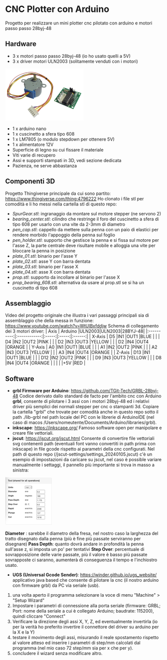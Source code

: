 
# CNC Plotter con Arduino

Progetto per realizzare un mini plotter cnc pilotato con arduino e motori passo passo 28byj-48

## Hardware

- 3 x motori passo passo 28byj-48 (io ho usato quelli a 5V)
- 3 x driver motori ULN2003 (solitamente venduti con i motori)
<img src="./img/stepper-28byj-48.jpg" alt="stepper-28byj-48" width="50%" height="auto">

- 1 x arduino nano
- 1 x cuscinetto a sfera tipo 608
- 1 x LM7805 (o modulo stepdown per ottenere 5V)
- 1 x alimentatore 12V
- Superficie di legno su cui fissare il materiale
- Viti varie di recupero
- Assi e supporti stampati in 3D, vedi sezione dedicata
- Pazienza, ne serve abbastanza

## Componenti 3D

Progetto Thingiverse principale da cui sono partito: https://www.thingiverse.com/thing:4796222 
Ho clonato i file stl per comodità e li ho messi nella cartella stl di questo repo:
- _SpurGear.stl_: ingranaggio da montare sul motore stepper (ne servono 2)
- _bearing_center.stl_: cilindro che restringe il foro del cuscinetto a sfera di tipo 608 per usarlo con una vite da 2-3mm di diametro
- _pen_cap.stl_: cappello da mettere sulla penna con un paio di elastici per rendere morbido l'appoggio della penna sul foglio
- _pen_holder.stl_: supporto che gestisce la penna e si fissa sul motore per l'asse Z, la parte centrale deve risultare mobile e alloggia una vite per bloccare la penna in posizione
- _plate_01.stl_: binario per l'asse Y
- _plate_02.stl_: asse Y con barra dentata
- _plate_03.stl_: binario per l'asse X
- _plate_04.stl_: asse X con barra dentata
- _prop.stl_: supporto da incollare al binario per l'asse X
- _prop_bearing_608.stl_: alternativa da usare al prop.stl se si ha un cuscinetto di tipo 608

## Assemblaggio

Video del progetto originale che illustra i vari passaggi principali sia di assemblaggio che della messa in funzione: https://www.youtube.com/watch?v=WtUIBxfddjw
Schema di collegamento dei 3 motori driver:
| Axis       | Arduino      |ULN2003|ULN2003|28BYJ-48|
|:----------:|:------------:|:-----:|:-----:|:------:|
| X-Axis     |      D5      |IN1    |OUT1   |BLUE    |
|            |      D4      |IN2    |OUT2   |PINK    |
|            |      D2      |IN3    |OUT3   |YELLOW  |
|            |      D2      |IN4    |OUT4   |ORANGE  |
| Y-Axis     |      A0      |IN1    |OUT1   |BLUE    |
|            |      A1      |IN2    |OUT2   |PINK    |
|            |      A2      |IN3    |OUT3   |YELLOW  |
|            |      A3      |IN4    |OUT4   |ORANGE  |
| Z-Axis     |      D13     |IN1    |OUT1   |BLUE    |
|            |      D12     |IN2    |OUT2   |PINK    |
|            |      D9      |IN3    |OUT3   |YELLOW  |
|            |      D8      |IN4    |OUT4   |ORANGE  |
|            |              |       |+5V    |RED     |


## Software

 - **grbl Firmware per Arduino**: https://github.com/TGit-Tech/GRBL-28byj-48
Codice derivato dallo standard de facto per l'ambito cnc con Arduino **grbl**, consente di pilotare i 3 assi con i motori 28byj-48 ed i relativi driver più semplici dei normali stepper per cnc o stampanti 3d.
Copiare la cartella "grbl" che trovate per comodità anche in questo repo sotto il path ./lib-grbl nel path locale del PC con le librerie di ArduinoIDE (nel caso di macos /Users/nomeutente/Documents/Arduino/libraries/grbl).
 - **inkscape**: https://inkscape.org/
Famoso software open per manipolare e creare file vettoriali.
 - **jscut**: https://jscut.org/jscut.html
Consente di convertire file vettoriali svg contenenti path (eventuali font vanno convertiti in path prima con inkscape) in file gcode rispetto ai parametri della cnc configurati.
Nel path di questo repo (/jscut-settings/settings_20240105.jscut) c'è un esempio di impostazioni da caricare su jscut, nel caso è possible variare manualmente i settaggi, il pannello più importante si trova in masso a sinistra:
<img src="./jscut-settings/settings-screen.png" alt="jscut-settings-screen" width="30%" height="auto">

**Diameter** : sarebbe il diametro della fresa, nel nostro caso la larghezza del tratto disegnato dalla penna (più è fine più passate serviranno per disegnare)
**Pass Depth**: quanto dovrà andare in profondità la penna sull'asse z, si imposta un po' per tentativi
**Step Over**: percentuale di sovrapposizione delle varie passate, più il valore è basso più passate sovrapposte ci saranno, aumenterà di conseguenza il tempo e l'inchiostro usato.


- **UGS (Universal Gcode Sender)**: https://winder.github.io/ugs_website/
applicativo java based che consente di pilotare la cnc (il nostro arduino con firmware grbl) da PC via seriale (usb).
1. una volta aperto il programma selezionare la voce di menu "Machine" > "Setup Wizard"
2. Impostare i parametri di connessione alla porta seriale (firmware: GRBL; Port: nome della seriale a cui è collegato Arduino; baudrate: 115200), quindi cliccare "Connect"
3. Verificare la direzione degli assi X, Y, Z, ed eventualmente invertirla (io per la verità ho preferito invertire il connettore del driver su arduino per la X e la Y)
4. testare il movimento degli assi, misurando il reale spostamento rispetto al valore atteso ed inserire i parametri di step/mm calcolati dal programma (nel mio caso 72 step/mm sia per x che per y).
5. concludere il wizard senza modificare altro.

